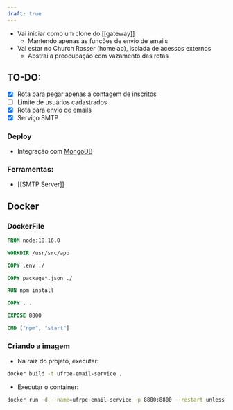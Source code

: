 ```yaml
---
draft: true
---
```




- Vai iniciar como um clone do [[gateway]] 
	- Mantendo apenas as funções de envio de emails
- Vai estar no Church Rosser (homelab), isolada de acessos externos
	- Abstrai a preocupação com vazamento das rotas

## TO-DO:
- [x] Rota para pegar apenas a contagem de inscritos
- [ ] Limite de usuários cadastrados
- [x] Rota para envio de emails
- [x] Serviço SMTP

### Deploy
- Integração com [MongoDB](https://vercel.com/integrations/mongodbatlas)

### Ferramentas:
- [[SMTP Server]]

## Docker

### DockerFile

```Dockerfile
FROM node:18.16.0

WORKDIR /usr/src/app

COPY .env ./

COPY package*.json ./

RUN npm install

COPY . .

EXPOSE 8800

CMD ["npm", "start"]
```

### Criando a imagem
- Na raiz do projeto, executar:
```bash
docker build -t ufrpe-email-service .
```

- Executar o container:
```bash
docker run -d --name=ufrpe-email-service -p 8800:8800 --restart unless-stopped ufrpe-email-service
```
